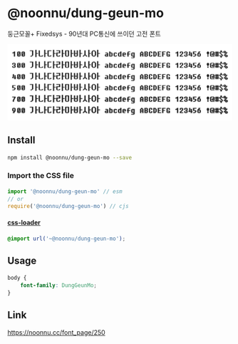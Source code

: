 # @noonnu/dung-geun-mo

둥근모꼴+ Fixedsys - 90년대 PC통신에 쓰이던 고전 폰트

![example](./example.png)

## Install

```bash
npm install @noonnu/dung-geun-mo --save
```

### Import the CSS file

```js
import '@noonnu/dung-geun-mo' // esm
// or
require('@noonnu/dung-geun-mo') // cjs
```

#### [css-loader](https://github.com/webpack-contrib/css-loader)

```css
@import url('~@noonnu/dung-geun-mo');
```

## Usage

```css
body {
    font-family: DungGeunMo;
}
```

## Link

https://noonnu.cc/font_page/250
